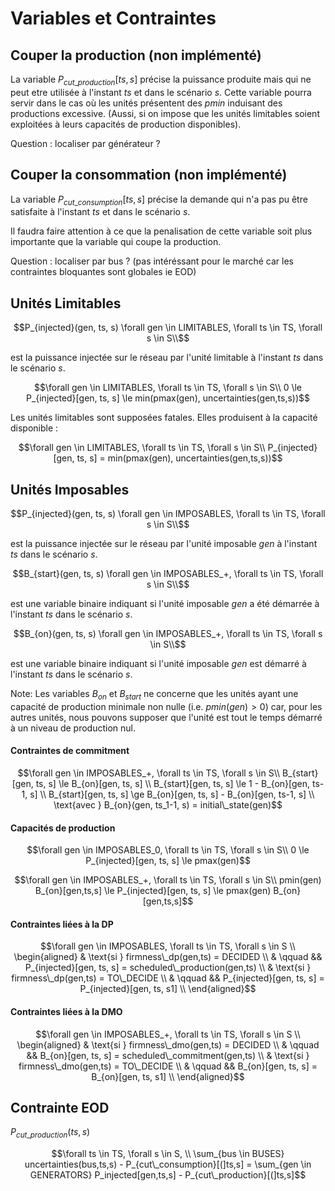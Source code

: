 # Variables et Contraintes


## Couper la production (non implémenté)

La variable $P_{cut\_production}[ts,s]$ précise la puissance produite mais qui ne peut etre utilisée à l'instant $ts$ et dans le scénario $s$.
Cette variable pourra servir dans le cas où les unités présentent des $pmin$ induisant des productions excessive. (Aussi, si on impose que les unités limitables soient exploitées à leurs capacités de production disponibles).

Question : localiser par générateur ?

## Couper la consommation (non implémenté)

La variable $P_{cut\_consumption}[ts,s]$ précise la demande qui n'a pas pu être satisfaite à l'instant $ts$ et dans le scénario $s$.

Il faudra faire attention à ce que la penalisation de cette variable soit plus importante que la variable qui coupe la production.

Question : localiser par bus ? (pas intéréssant pour le marché car les contraintes bloquantes sont globales ie EOD)

## Unités Limitables

```math
P_{injected}(gen, ts, s) \forall gen \in LIMITABLES, \forall ts \in TS, \forall s \in S\\
```
est la puissance injectée sur le réseau par l'unité limitable à l'instant $ts$ dans le scénario $s$.

```math
\forall gen \in LIMITABLES, \forall ts \in TS, \forall s \in S\\
0 \le P_{injected}[gen, ts, s] \le min(pmax(gen), uncertainties(gen,ts,s))
```

Les unités limitables sont supposées fatales. Elles produisent à la capacité disponible :
```math
\forall gen \in LIMITABLES, \forall ts \in TS, \forall s \in S\\
P_{injected}[gen, ts, s] = min(pmax(gen), uncertainties(gen,ts,s))
```


## Unités Imposables

```math
P_{injected}(gen, ts, s) \forall gen \in IMPOSABLES, \forall ts \in TS, \forall s \in S\\
```
est la puissance injectée sur le réseau par l'unité imposable $gen$ à l'instant $ts$ dans le scénario $s$.

```math
B_{start}(gen, ts, s) \forall gen \in IMPOSABLES_+, \forall ts \in TS, \forall s \in S\\
```
est une variable binaire indiquant si l'unité imposable $gen$ a été démarrée à l'instant $ts$ dans le scénario $s$.

```math
B_{on}(gen, ts, s) \forall gen \in IMPOSABLES_+, \forall ts \in TS, \forall s \in S\\
```
est une variable binaire indiquant si l'unité imposable $gen$ est démarré à l'instant $ts$ dans le scénario $s$.

Note: Les variables $B_{on}$ et $B_{start}$ ne concerne que les unités ayant une capacité de production minimale non nulle (i.e. $pmin(gen) > 0$) car, pour les autres unités, nous pouvons supposer que l'unité est tout le temps démarré à un niveau de production nul.

#### Contraintes de commitment

```math
\forall gen \in IMPOSABLES_+, \forall ts \in TS, \forall s \in S\\
B_{start}[gen, ts, s] \le B_{on}[gen, ts, s] \\
B_{start}[gen, ts, s] \le 1 - B_{on}[gen, ts-1, s] \\
B_{start}[gen, ts, s] \ge B_{on}[gen, ts, s] - B_{on}[gen, ts-1, s] \\
\text{avec } B_{on}(gen, ts_1-1, s) = initial\_state(gen)
```

#### Capacités de production

```math
\forall gen \in IMPOSABLES_0, \forall ts \in TS, \forall s \in S\\
0 \le P_{injected}[gen, ts, s] \le pmax(gen)
```

```math
\forall gen \in IMPOSABLES_+, \forall ts \in TS, \forall s \in S\\
pmin(gen) B_{on}[gen,ts,s] \le P_{injected}[gen, ts, s] \le pmax(gen) B_{on}[gen,ts,s]
```

#### Contraintes liées à la DP

```math
\forall gen \in IMPOSABLES, \forall ts \in TS, \forall s \in S \\
\begin{aligned}
    & \text{si } firmness\_dp(gen,ts) = DECIDED \\
    & \qquad && P_{injected}[gen, ts, s]  = scheduled\_production(gen,ts) \\
    & \text{si } firmness\_dp(gen,ts) = TO\_DECIDE \\
    & \qquad && P_{injected}[gen, ts, s] = P_{injected}[gen, ts, s1] \\
\end{aligned}
```

#### Contraintes liées à la DMO

```math
\forall gen \in IMPOSABLES_+, \forall ts \in TS, \forall s \in S \\
\begin{aligned}
    & \text{si } firmness\_dmo(gen,ts) = DECIDED \\
    & \qquad && B_{on}[gen, ts, s]  = scheduled\_commitment(gen,ts) \\
    & \text{si } firmness\_dmo(gen,ts) = TO\_DECIDE \\
    & \qquad && B_{on}[gen, ts, s] = B_{on}[gen, ts, s1] \\
\end{aligned}
```

## Contrainte EOD
$P_{cut\_production}(ts,s)$


```math
\forall ts \in TS, \forall s \in S, \\

\sum_{bus \in BUSES} uncertainties(bus,ts,s) - P_{cut\_consumption}[(]ts,s]
=
\sum_{gen \in GENERATORS} P_injected[gen,ts,s] - P_{cut\_production}[(]ts,s]
```
